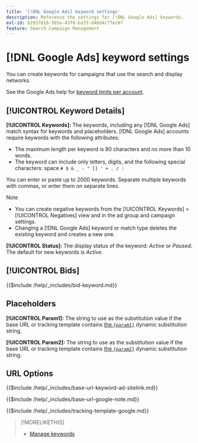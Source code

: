 ```yaml
---
title: '[!DNL Google Ads] keyword settings'
description: Reference the settings for [!DNL Google Ads] keywords.
exl-id: b2937d18-565a-43f0-ba33-d46d4c77ec07
feature: Search Campaign Management
---
```

# [!DNL Google Ads] keyword settings

You can create keywords for campaigns that use the search and display networks.

See the Google Ads help for [keyword limits per account](https://support.google.com/google-ads/answer/6372658). 

## [!UICONTROL Keyword Details]

**[!UICONTROL Keywords]:** The keywords, including any [!DNL Google Ads] match syntax for keywords and placeholders. [!DNL Google Ads] accounts require keywords with the following attributes:

* The maximum length per keyword is 80 characters and no more than 10 words.
* The keyword can include only letters, digits, and the following special characters: space `# $ & _ - " [] ' + . / :`

You can enter or paste up to 2000 keywords. Separate multiple keywords with commas, or enter them on separate lines.

>[!NOTE]
>
>* You can create negative keywords from the [!UICONTROL Keywords] > [!UICONTROL Negatives] view and in the ad group and campaign settings.
>* Changing a [!DNL Google Ads] keyword or match type deletes the existing keyword and creates a new one.

**[!UICONTROL Status]:** The display status of the keyword: *Active* or *Paused*. The default for new keywords is *Active*.

## [!UICONTROL Bids]

<!-- **[!UICONTROL Bid]:** -->

{{$include /help/_includes/bid-keyword.md}}

## Placeholders

**[!UICONTROL Param1]:** The string to use as the substitution value if the base URL or tracking template contains [the `{param1}`](https://support.google.com/google-ads/answer/6305348) dynamic substitution string.

**[!UICONTROL Param2]:** The string to use as the substitution value if the base URL or tracking template contains [the `{param2}`](https://support.google.com/google-ads/answer/6305348) dynamic substitution string.

## URL Options

<!-- **[!UICONTROL Base URl]:** -->

{{$include /help/_includes/base-url-keyword-ad-sitelink.md}}

<!-- **[note for Base URL field]:** -->

{{$include /help/_includes/base-url-google-note.md}}

<!-- **[!UICONTROL Tracking Template]:** -->

{{$include /help/_includes/tracking-template-google.md}}

>[!MORELIKETHIS]
>
>* [Manage keywords](/help/search-social-commerce/campaign-management/campaigns/keyword-manage.md)
